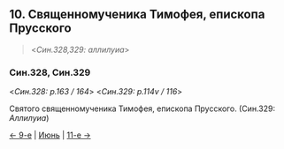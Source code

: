 
## 10. Священномученика Тимофея, епископа Прусского

> <*Син.328,329: аллилуиа*>

### Син.328, Син.329

<*Син.328: p.163 / 164*>
<*Син.329: p.114v / 116*>

Святого священномученика Тимофея, епископа Прусского. (Син.329: *Аллилуиа*)

[← 9-е](06_09_SAB.ru.md) | [Июнь](README.md#10-й) | [11-е →](06_11_SAB.ru.md)
